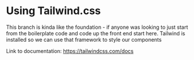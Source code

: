 # Using Tailwind.css
This branch is kinda like the foundation - if anyone was looking to just start from the boilerplate code and code up the front end start here. Tailwind is installed so we can use that framework to style our components

Link to documentation: https://tailwindcss.com/docs